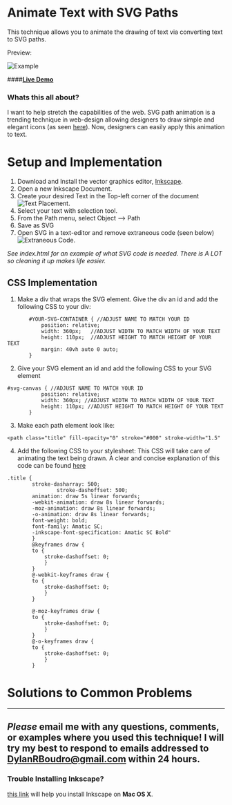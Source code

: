 Animate Text with SVG Paths
=======
This technique allows you to animate the drawing of text via converting text to SVG paths.

Preview:

![Example](http://i.imgur.com/JMPn7ir.gif)


####**[Live Demo](http://dboody.com)**



### Whats this all about?

I want to help stretch the capabilities of the web.  SVG path animation is a trending technique in web-design allowing designers to draw simple and elegant icons (as seen [here](http://www.essential-icons.com/)).  Now, designers can easily apply this animation to text. 


Setup and Implementation
=======
1. Download and Install  the vector graphics editor, [Inkscape](http://www.inkscape.org/en/download/).
2. Open a new Inkscape Document.
3. Create your desired Text in the Top-left corner of the document ![Text Placement](http://i.imgur.com/lA7ti6n.png?1).
4. Select your text with selection tool.
5. From the Path menu, select Object --> Path
6. Save as SVG
7. Open SVG in a text-editor and remove extraneous code (seen below)![Extraneous Code](http://i.imgur.com/AWe6FjH.png?1).  

*See index.html for an example of what SVG code is needed.  There is A LOT so cleaning it up makes life easier.*

CSS Implementation
----
1. Make a div that wraps the SVG element.  Give the div an id and add the following CSS to your div:

 ```
 		#YOUR-SVG-CONTAINER { //ADJUST NAME TO MATCH YOUR ID
			position: relative;
			width: 360px;   //ADJUST WIDTH TO MATCH WIDTH OF YOUR TEXT
			height: 110px;  //ADJUST HEIGHT TO MATCH HEIGHT OF YOUR TEXT
			margin: 40vh auto 0 auto;
		}
 ```
 
2. Give your SVG element an id and add the following CSS to your SVG element 

 ```
 #svg-canvas { //ADJUST NAME TO MATCH YOUR ID
			position: relative;
			width: 360px; //ADJUST WIDTH TO MATCH WIDTH OF YOUR TEXT
			height: 110px; //ADJUST HEIGHT TO MATCH HEIGHT OF YOUR TEXT
		}
 ```
 
3.  Make each path element look like: 

 ```
 <path class="title" fill-opacity="0" stroke="#000" stroke-width="1.5"
 ```
 
4. Add the following CSS to your stylesheet:  This CSS will take care of animating the text being drawn.  A clear and concise explanation of this code can be found [here](http://css-tricks.com/snippets/css/keyframe-animation-syntax/)
```
.title {
		stroke-dasharray: 500;
				stroke-dashoffset: 500;
		animation: draw 5s linear forwards;
		-webkit-animation: draw 8s linear forwards;
		-moz-animation: draw 8s linear forwards;
		-o-animation: draw 8s linear forwards;
		font-weight: bold;
		font-family: Amatic SC;
		-inkscape-font-specification: Amatic SC Bold"
		}
		@keyframes draw {
		to {
			stroke-dashoffset: 0;
			}
		}
		@-webkit-keyframes draw {
		to {
			stroke-dashoffset: 0;
			}
		}
		
		@-moz-keyframes draw {
		to {
			stroke-dashoffset: 0;
			}
		}
		@-o-keyframes draw {
		to {
			stroke-dashoffset: 0;
			}
		}
```

Solutions to Common Problems
=======
---
***Please*** email me with any questions, comments, or examples where you used this technique!  I will try my best to respond to emails addressed to DylanRBoudro@gmail.com within 24 hours.
---

### Trouble Installing Inkscape?
[this link](http://www.inkscape.org/en/download/mac-os/) will help you install Inkscape on **Mac OS X**.





 
 

